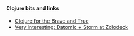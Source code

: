 #### Clojure bits and links

* [Clojure for the Brave and True](http://www.braveclojure.com/)
* [Very interesting: Datomic + Storm at Zolodeck](http://www.infoq.com/presentations/Zolodeck)